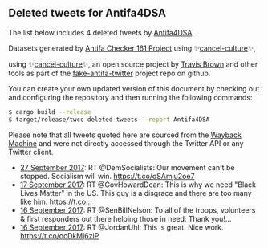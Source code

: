 ## Deleted tweets for Antifa4DSA

The list below includes 4 deleted tweets by
[Antifa4DSA](https://twitter.com/Antifa4DSA).



Datasets generated by [Antifa Checker 161 Project](https://twitter.com/antifacheck161) using ✨[cancel-culture](https://github.com/travisbrown/cancel-culture)✨,
 
using ✨[cancel-culture](https://github.com/travisbrown/cancel-culture)✨, an open source project by 
[Travis Brown](https://twitter.com/travisbrown) and other tools as part of the 
[fake-antifa-twitter](https://github.com/antifacheck161/fake-antifa-twitter) project repo on github.

You can create your own updated version of this document by checking out and configuring the
repository and then running the following commands:

```bash
$ cargo build --release
$ target/release/twcc deleted-tweets --report Antifa4DSA
```

Please note that all tweets quoted here are sourced from the
[Wayback Machine](https://web.archive.org) and were not directly accessed through the Twitter API or
any Twitter client.

* [27 September 2017](https://web.archive.org/web/20170927194000/https://twitter.com/Antifa4DSA/status/913126094546591744): RT @DemSocialists: Our movement can't be stopped. Socialism will win. https://t.co/oSAmju2oe7 <!--913126094546591744-->
* [17 September 2017](https://web.archive.org/web/20170917002640/https://twitter.com/Antifa4DSA/status/909211970066190336): RT @GovHowardDean: This is why we need "Black Lives Matter" in the US. This guy is a disgrace and there are too many like him. https://t.co… <!--909211970066190336-->
* [16 September 2017](https://web.archive.org/web/20170916230112/https://twitter.com/Antifa4DSA/status/909190461683793920): RT @SenBillNelson: To all of the troops, volunteers &amp; first responders out there helping those in need: Thank you!…  <!--909190461683793920-->
* [16 September 2017](https://web.archive.org/web/20170916180009/https://twitter.com/Antifa4DSA/status/909114699945533440): RT @JordanUhl: This is great. Nice work.  https://t.co/ocDkMj6zlP <!--909114699945533440-->

